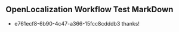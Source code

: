 ## OpenLocalization Workflow Test MarkDown
* e761ecf8-6b90-4c47-a366-15fcc8cdddb3 
thanks!<!--HONumber=Mar16_HO4-->
